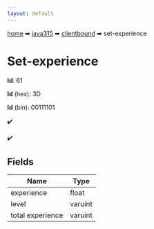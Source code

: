 ```yaml
---
layout: default
---
```


[home](/) ➡ [java315](/protocol/java315) ➡ [clientbound](/protocol/java315/clientbound) ➡ set-experience

# Set-experience

**Id**: 61

**Id** (hex): 3D

**Id** (bin): 00111101

✔️

✔️

## Fields

Name | Type
---|---
experience | float
level | varuint
total experience | varuint

